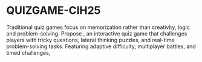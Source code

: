 # QUIZGAME-CIH25
Traditional quiz games focus on memorization rather than creativity, logic and problem-solving. Propose , an interactive quiz game that challenges players with tricky questions, lateral thinking puzzles, and real-time problem-solving tasks. Featuring adaptive difficulty, multiplayer battles, and timed challenges, 
